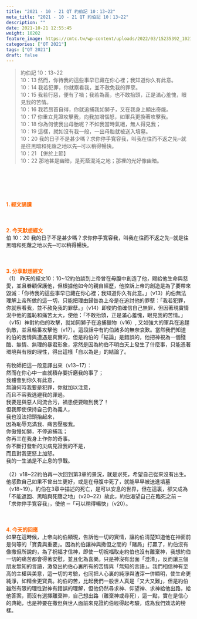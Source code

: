 ```yaml
---
title: "2021 - 10 - 21 QT 約伯記 10：13~22"
meta_title: "2021 - 10 - 21 QT 約伯記 10：13~22"
description: ""
date: 2021-10-21 12:55:45
weight: 10202
feature_image: https://cmtc.tw/wp-content/uploads/2022/03/15235392_10211799862337740_180693556567566654_o-1.webp
categories: ["QT 2021"]
tags: ["QT 2021"]
draft: false
---
```


<blockquote>約伯記 10：13~22<br />
10：13 然而，你待我的這些事早已藏在你心裡；我知道你久有此意。<br />
10：14 我若犯罪，你就察看我，並不赦免我的罪孽。<br />
10：15 我若行惡，便有了禍；我若為義，也不敢抬頭，正是滿心羞愧，眼見我的苦情。<br />
10：16 我若昂首自得，你就追捕我如獅子，又在我身上顯出奇能。<br />
10：17 你重立見證攻擊我，向我加增惱怒，如軍兵更換著攻擊我。<br />
10：18 你為何使我出母胎呢？不如我當時氣絕，無人得見我；<br />
10：19 這樣，就如沒有我一般，一出母胎就被送入墳墓。<br />
10：20 我的日子不是甚少嗎？求你停手寬容我，叫我在往而不返之先─就是往黑暗和死蔭之地以先─可以稍得暢快。<br />
10：21 【併於上節】<br />
10：22 那地甚是幽暗，是死蔭混沌之地；那裡的光好像幽暗。</blockquote><br />
&nbsp;<br />
<br />
&nbsp;<br />
<br />
<span style="color: #ff6600;"><strong>1. </strong><strong>經文誦讀</strong></span><br />
<br />
<span style="color: #ff6600;"><strong> </strong></span><br />
<br />
<span style="color: #ff6600;"><strong>2. 今天默想</strong><strong>經文<br />
</strong></span>伯 10：20 我的日子不是甚少嗎？求你停手寬容我，叫我在往而不返之先─就是往黑暗和死蔭之地以先─可以稍得暢快。<br />
<br />
&nbsp;<br />
<br />
<span style="color: #ff6600;"><strong>3. 分享默想經文<br />
</strong></span>（1） 昨天的經文10：10~12約伯談到上帝曾在母腹中創造了他，賜給他生命與慈愛，並且眷顧保護他，但根據他如今的親自經歷，他控訴上帝的創造是為了要帶來毀滅：「你待我的這些事早已藏在你心裡；我知道你久有此意。」（v13）約伯無法理解上帝所做的這一切，只能把理由歸咎為上帝是在追討他的罪孽：「我若犯罪，你就察看我，並不赦免我的罪孽。」（v14）即使約伯確信自己無罪，但因著現實情況中他的羞恥和痛苦太大，使他：「不敢抬頭，正是滿心羞愧，眼見我的苦情。」（v15）神對約伯的攻擊，就如同獅子在追捕獵物（v16）, 又如強大的軍兵在追趕仇敵，並且輪番攻擊他（v17）。這段話中有約伯諸多的無奈哀歎。當然我們知道約伯的苦情與遭遇是真實的，但是約伯的「結論」是錯誤的，他把神視為一個殘酷、無情、無理的暴君形象，當然是因為約伯不明白天上發生了什麼事，只能憑著環境與有限的理性，得出這樣「自以為是」的結論了。<br />
<br />
有牧師把這一段意譯出來（v13~17）：<br />
然而在你心中一直就積存要折磨我的事了；<br />
我體會到你久有此意，<br />
無論何時我要是犯罪，你就加以注意，<br />
而且不容我逃避我的罪過。<br />
我要是與惡人同流合污，禍患便要臨到我了！<br />
但我即使保持自己仍為義人，<br />
我也沒法把頭抬起來，<br />
因為恥辱充滿我、痛苦壓服我。<br />
你傲慢如獅，不停追捕我；<br />
你再三在我身上作你的奇事。<br />
你不斷打發新的災病見證我的不是，<br />
而且對我更怒上加怒。<br />
我的一生滿是不止息的爭戰。<br />
<br />
（2）v18~22約伯再一次回到第3章的景況，就是求死，希望自己從來沒有出生。他感歎自己如果不曾出生更好，或是在母腹中死了，就能早早被送進墳墓（v18~19）。約伯在3章中描述的死亡，是可以安息的世界，但在這裏，卻又成為「不能返回、黑暗與死蔭之地」（v20~22）故此，約伯渴望自己在臨死之前 ─「求你停手寬容我」，使他 ─「可以稍得暢快」（v20）。<br />
<br />
&nbsp;<br />
<br />
<span style="color: #ff6600;"><strong>4. 今天的回應<br />
</strong></span>如果在這時候，上帝向約伯顯現，告訴他一切的實情，讓約伯清楚知道他在神面前是何等的「寶貴與重要」。因為約伯讓神與撒但之間的「賭局」打贏了，約伯沒有像撒但所說的，為了祝福才信神，即使一切祝福取走約伯也沒有離棄神，我想約伯一切的痛苦都會得著安慰，並且化為喜樂。只是神沒有出面「澄清」，反而讓三個朋友無知的言語，激發出約伯心裏所有的苦情與「無知的言語」。我們相信神有至高的主權與美意，這一切的考驗，也同把人心裏的純淨與渣滓一併顯明，使生命更純淨，如精金更寶貴。約伯的苦，比起我們一般世人真是「又大又難」，但是約伯雖然有限的理性對神有錯誤的理解，但他仍然尋求神、仰望神、求神給他出路，給他答案，而沒有選擇離棄神，自己想出路（離棄神或尋死），這一點，實在是信心的典範，也是神要在撒但與世人面前來見證約伯經得起考驗，成為我們效法的榜樣。<br />
<br />
&nbsp;
        